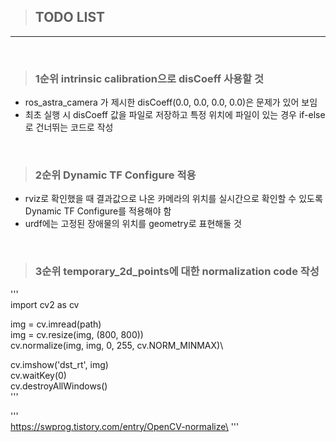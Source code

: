 > ## TODO LIST

---
<br/>

> ### 1순위 intrinsic calibration으로 disCoeff 사용할 것
- ros_astra_camera 가 제시한 disCoeff(0.0, 0.0, 0.0, 0.0)은 문제가 있어 보임
- 최초 실행 시 disCoeff 값을 파일로 저장하고 특정 위치에 파일이 있는 경우 if-else로 건너뛰는 코드로 작성

<br/>

> ### 2순위 Dynamic TF Configure 적용
- rviz로 확인했을 때 결과값으로 나온 카메라의 위치를 실시간으로 확인할 수 있도록 Dynamic TF Configure를 적용해야 함
- urdf에는 고정된 장애물의 위치를 geometry로 표현해둘 것

<br/>

> ### 3순위 temporary_2d_points에 대한 normalization code 작성

'''\
import cv2 as cv

img = cv.imread(path)\
img = cv.resize(img, (800, 800))\
cv.normalize(img, img, 0, 255, cv.NORM_MINMAX)\

cv.imshow('dst_rt', img)\
cv.waitKey(0)\
cv.destroyAllWindows()\
'''

'''\
https://swprog.tistory.com/entry/OpenCV-normalize\
'''

<br/>
